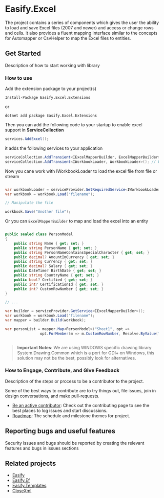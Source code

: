 Easify.Excel 
============

The project contains a series of components which gives the user the ability to load and save Excel files (2007 and newer) and access or change rows and cells. It also provides a fluent mapping interface similar to the concepts for Automapper or CsvHelper to map the Excel files to entities.

## Get Started

Description of how to start working with library

### How to use

Add the extension package to your project(s)

```
Install-Package Easify.Excel.Extensions
``` 

or 

```
dotnet add package Easify.Excel.Extensions
```

Then you can add the following code to your startup to enable excel support in **ServiceCollection**

```c#
services.AddExcel();
```

it adds the following services to your application

```c#
serviceCollection.AddTransient<IExcelMapperBuilder, ExcelMapperBuilder>(); // Used for excel schema mapping
serviceCollection.AddTransient<IWorkbookLoader, WorkbookLoader>(); // Used for direct excel manipulation. Needed by previous service

```

Now you cane work with IWorkbookLoader to load the excel file from file or stream

```c#

var workbookLoader = serviceProvider.GetRequiredService<IWorkbookLoader>();
var workbook = workbook.Load("filename");

// Manipulate the file

workbook.Save("Another file");

```

Or you can `ExcelMapperBuilder` to map and load the excel into an entity

```c#

public sealed class PersonModel
{
    public string Name { get; set; }
    public string PersonName { get; set; }
    public string PersonNameContainsSpecialCharacter { get; set; }
    public decimal? AmountInCurrency { get; set; }
    public string Currency { get; set; }
    public decimal? Salary { get; set; }
    public DateTime? BirthDate { get; set; }
    public string CountryName { get; set; }
    public bool? Certified { get; set; }
    public int? CertificationId { get; set; }
    public int? CustomRowNumber { get; set; }
}

// ...

var builder = serviceProvider.GetService<IExcelMapperBuilder>();
var workbook = workbook.Load("filename");
var mapper = builder.Build(workbook);

var personList = mapper.Map<PersonModel>("Sheet1", opt =>
                opt.ForMember(m => m.CustomRowNumber, Resolve.ByValue("Custom Identification No"))).ToList()
                
```

> **Important Notes**: We are using WINDOWS specific drawing library System.Drawing.Common which is a port for GDI+ on Windows, this solution may not be the best, possibly look for alternatives.

### How to Engage, Contribute, and Give Feedback

Description of the steps or process to be a contributor to the project.

Some of the best ways to contribute are to try things out, file issues, join in design conversations,
and make pull-requests.

* [Be an active contributor](./docs/CONTRIBUTING.md): Check out the contributing page to see the best places to log issues and start discussions.
* [Roadmap](./docs/ROADMAP.md): The schedule and milestone themes for project.

## Reporting bugs and useful features

Security issues and bugs should be reported by creating the relevant features and bugs in issues sections

## Related projects

- [Easify](https://github.com/icgam/Easify)
- [Easify.Ef](https://github.com/icgam/Easify.Ef)
- [Easify.Templates](https://github.com/icgam/Easify.Templates)
- [CloseXml](https://github.com/closedxml)



